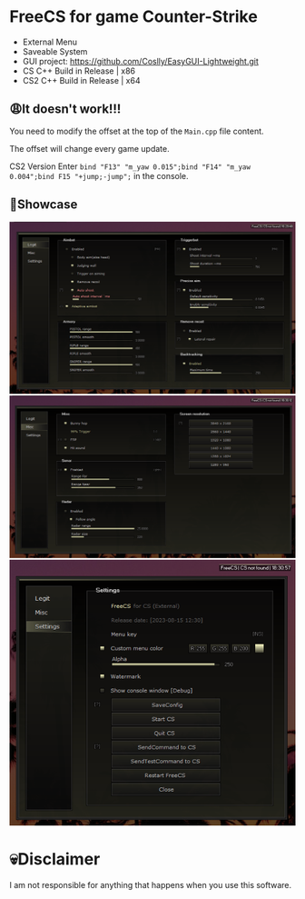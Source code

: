 # FreeCS for game Counter-Strike
- External Menu
- Saveable System
- GUI project: https://github.com/Coslly/EasyGUI-Lightweight.git
- CS C++ Build in Release | x86
- CS2 C++ Build in Release | x64
## 😩It doesn't work!!!
You need to modify the offset at the top of the `Main.cpp` file content.

The offset will change every game update.

CS2 Version Enter `bind "F13" "m_yaw 0.015";bind "F14" "m_yaw 0.004";bind F15 "+jump;-jump";` in the console.
## 🤩Showcase
![image](https://github.com/Coslly/FreeCS/blob/main/Show/S_1.png?raw=true)
![image](https://github.com/Coslly/FreeCS/blob/main/Show/S_2.png?raw=true)
![image](https://github.com/Coslly/FreeCS/blob/main/Show/S_3.png?raw=true)
# 💀Disclaimer
I am not responsible for anything that happens when you use this software.
